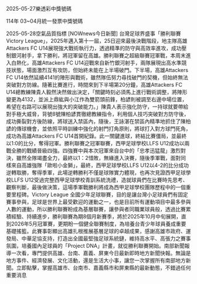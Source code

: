 
2025-05-27樂透彩中獎號碼

                                
114年 03~04月統一發票中獎號碼
                             
2025-05-28空氣品質指標
                              [NOWnews今日新聞] 台灣足球界盛事「勝利聯賽Victory League」，2025年邁入第十一屆，25日迎來最後決戰階段，地主隊高雄Attackers FC U14展現強大戰術執行力，透過精準的防守與高效率進攻，成功壓制銀河射手，拿下勝利，將冠軍留在高雄。勝利聯賽之超級聯賽冠軍戰，本周末進入白熱化，高雄Attackers FC U14迎戰來自新竹銀河射手，兩隊展現出高水準競技狀態，場面激烈互有攻防，但始終未能在上半場破門。下半場，高雄Attackers FC U14依然延續4141的陣形與戰術，雖然隊伍努力尋找破門的契機，但始終無法突破對方防線。隨著比賽進行，時間來到下半場第20分鐘，高雄Attackers FC U14總教練陳貴人毅然決然做出決定，「關鍵時刻必須馬上進行戰術調整，將陣形變更為4132，並派上鼎紘與小江作為雙箭頭前鋒，柏諺則被調至右邊中場位置，希望在右路可以展現出強大的突破能力。」陳貴人表示強化防守，一持球就要帶給對手極大威脅，背號8號陳柏諺貫徹總教練指令，利用個人技巧突破對方防守後，成功撕裂對方後防線，將球送入禁區內，隨後，王詠湛在禁區內精準地抓住了陳柏諺的傳球機會，並依照平時訓練中強化的射門打角原則，將球打入對方球門死角，成功為高雄Attackers FC U14首開紀錄。此一關鍵進球，終結比賽僵局，並最終以1:0的比分，奪得冠軍。勝利聯賽之冠軍聯賽，西甲足球學校LLFS U12成功以兩戰全勝的戰績晉級四強。四強賽中與本次冠軍來自台中的「忠孝迅猛龍」激烈對決，雖然全隊竭盡全力，最終以1：2惜敗，無緣進入決賽，隨後季軍戰，面對同樣來自高雄強隊「歐啦小金獅」，最終，西甲足球學校LLFS U12以4-2的比分成功逆轉取勝，奪得季軍，此場逆轉勝利不僅是球隊實力體現，也再次見證西甲足球學校LLFS U12受過完整西甲足球學校青訓系統洗禮，造就球員們在比賽時先思考、觀察判斷，最後做決策，這場季軍戰勝利將成為西甲足球學校團隊歷程中的一個重要里程碑。Victory League 全國少年足球聯賽，目的是讓台灣小足球員們有固定賽事參與，足球是世界上最受歡迎的運動之一，也是目前所有運動項目中最多參與人數的運動，所以勝利聯賽盼成為基層聯賽，讓參與者同職業球員般，透過比賽累積經驗、持續進步，勝利聯賽為期8個月新賽季，將於2025年10月中旬展開，直到2026年5月冠軍賽，更期盼一個健全聯賽制度，為培養台青少年球員養成重要基礎搖籃。此賽事彰顯出高雄扎根推展基層足球的卓越成果，感謝高雄市政府、運發局、中華足協支持，打造出全國最堅強足球系統鏈，維持高水平、高張力之賽事氛圍，培養國內足球員的「Project DNA」計畫，就從勝利聯賽開始。南部新聞報導一次看，專門提供高雄、台南、嘉義、屏東今日最新即時地方新聞快報。無論是地方事件、經濟發展、文化活動，還是生活大小事，讓您一次掌握所有南部地方新聞。立即點擊，掌握高雄市、台南市、嘉義縣市和屏東縣的最新動態，不錯過任何重要消息